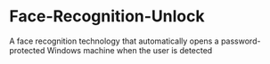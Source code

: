 # Face-Recognition-Unlock
A face recognition technology that automatically opens a password-protected Windows machine when the user is detected
